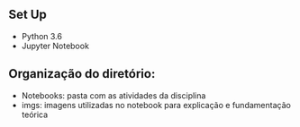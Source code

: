## Set Up

* Python 3.6
* Jupyter Notebook

## Organização do diretório:
* Notebooks: pasta com as atividades da disciplina
* imgs: imagens utilizadas no notebook para explicação e fundamentação teórica




